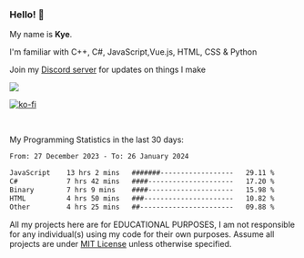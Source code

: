 ### Hello! 👋
My name is **Kye**.

I'm familiar with C++, C#, JavaScript,Vue.js, HTML, CSS & Python

Join my [Discord server](https://discord.gg/wjWwSgm7Ra) for updates on things I make

<a href="https://discord.gg/wjWwSgm7Ra"><img src="https://discord.com/api/guilds/1104598508020957244/widget.png?style=banner2"></a>

[![ko-fi](https://ko-fi.com/img/githubbutton_sm.svg)](https://ko-fi.com/Y8Y4D37MY)

<br>

My Programming Statistics in the last 30 days:
<!--START_SECTION:waka-->

```txt
From: 27 December 2023 - To: 26 January 2024

JavaScript    13 hrs 2 mins   #######------------------   29.11 %
C#            7 hrs 42 mins   ####---------------------   17.20 %
Binary        7 hrs 9 mins    ####---------------------   15.98 %
HTML          4 hrs 50 mins   ###----------------------   10.82 %
Other         4 hrs 25 mins   ##-----------------------   09.88 %
```

<!--END_SECTION:waka-->

All my projects here are for EDUCATIONAL PURPOSES, I am not responsible for any individual(s) using my code for their own purposes. Assume all projects are under [MIT License](https://opensource.org/licenses/MIT) unless otherwise specified.
